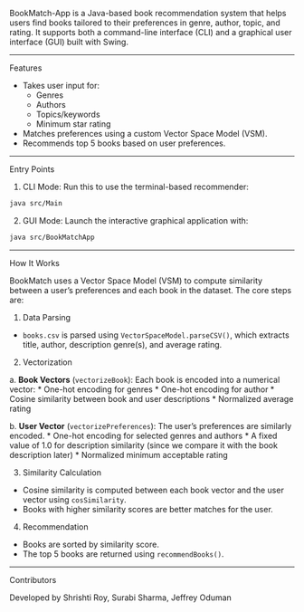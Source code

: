 BookMatch-App is a Java-based book recommendation system that helps users find books tailored to their preferences in genre, author, topic, and rating. 
It supports both a command-line interface (CLI) and a graphical user interface (GUI) built with Swing.

---
Features

* Takes user input for:
  * Genres
  * Authors
  * Topics/keywords
  * Minimum star rating
* Matches preferences using a custom Vector Space Model (VSM).
* Recommends top 5 books based on user preferences.

---
Entry Points

1. CLI Mode: Run this to use the terminal-based recommender:
```bash
java src/Main
```
2. GUI Mode: Launch the interactive graphical application with:
```bash
java src/BookMatchApp
```

---
How It Works

BookMatch uses a Vector Space Model (VSM) to compute similarity between a user’s preferences and each book in the dataset. The core steps are:

1. Data Parsing
  * `books.csv` is parsed using `VectorSpaceModel.parseCSV()`, which extracts title, author, description genre(s), and average rating.

2. Vectorization

  a. **Book Vectors** (`vectorizeBook`): Each book is encoded into a numerical vector:
    * One-hot encoding for genres
    * One-hot encoding for author
    * Cosine similarity between book and user descriptions
    * Normalized average rating
  
  b. **User Vector** (`vectorizePreferences`): The user’s preferences are similarly encoded.
    * One-hot encoding for selected genres and authors
    * A fixed value of 1.0 for description similarity (since we compare it with the book description later)
    * Normalized minimum acceptable rating

3. Similarity Calculation
  * Cosine similarity is computed between each book vector and the user vector using `cosSimilarity`.
  * Books with higher similarity scores are better matches for the user.

4. Recommendation
  * Books are sorted by similarity score.
  * The top 5 books are returned using `recommendBooks()`.

---
Contributors

Developed by Shrishti Roy, Surabi Sharma, Jeffrey Oduman

